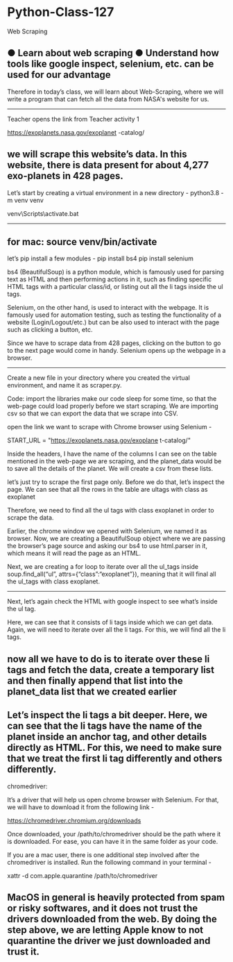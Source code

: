 # Python-Class-127
Web Scraping

● Learn about web scraping
● Understand how tools like google inspect, selenium, etc. can
be used for our advantage
-----------------------------------------

 
Therefore in today’s class, we will learn about Web-Scraping, where we will write a program that can fetch all the data from NASA's website for us.

-------------------------------------------------------------------------------

Teacher opens the link from Teacher activity 1

https://exoplanets.nasa.gov/exoplanet -catalog/


we will scrape this website’s data. In this website, there is data present for about 4,277 exo-planets in 428 pages. 
---------------------------------------------------------
Let’s start by creating a virtual environment in a new directory -
python3.8 -m venv venv

venv\Scripts\activate.bat

---------------------
for mac:
source venv/bin/activate
-------------------------
let’s pip install a few modules -
pip install bs4
pip install selenium

bs4 (​BeautifulSoup​) ​is a python module, which is famously used for parsing text as HTML and then performing actions in it, such as finding specific HTML tags with a particular class/id, or listing out all the li tags inside the ul tags.



Selenium, on the other hand, is used to interact with the webpage. It is famously used for automation testing, such as testing the functionality of a website (Login/Logout/etc.) but can be also used to interact with the page such as clicking a button, etc.


Since we have to scrape data from 428 pages, clicking on the button to go to the next page would come in handy.
Selenium opens up the webpage in a browser.

-----------------------------------------------------------

Create a new file in your directory where you created the virtual environment, and name it as scraper.py.

Code:
import the libraries
make our code sleep for some time, so that the web-page could load properly before we start scraping. We are importing csv so that we can export the data that we scrape into CSV.

open the link we want to scrape with Chrome browser using Selenium -

 START_URL​ ​= "https://exoplanets.nasa.gov/exoplane t-catalog/"
 
 
 Inside the headers, I have the name of the columns I can see on the table mentioned in the web-page we are scraping, and the planet_data would be to save all the details of the planet. We will create a csv from these lists.
 
 
 let’s just try to scrape the first page only.
Before we do that, let’s inspect the page. We can see that all the rows in the table are ​ul​ tags with ​class​ as exoplanet​


Therefore, we need to find all the ul tags with class exoplanet in order to scrape the data.

Earlier, the chrome window we opened with Selenium, we named it as browser. Now, we are creating a BeautifulSoup object where we are
passing the browser’s page source and asking our bs4 to use html.parser in it, which means it will read the page as an HTML.


Next, we are creating a for loop to iterate over all the ul_tags inside soup.find_all(“ul”, attrs={“class”:“exoplanet”}), meaning that it will final
all the ul_tags with class exoplanet.

----------------
Next, let’s again check the HTML with google inspect to see what’s inside the ul tag.

Here, we can see that it consists of li tags inside which we can get data. Again, we will need to iterate over all the li tags. For this, we will find all the
li tags.

now all we have to do is to iterate over these li tags and fetch the data, create a temporary list and then finally append that list into the
planet_data list that we created earlier
--------
Let’s inspect the li tags a bit deeper.
Here, we can see that the li tags have the name of the planet inside an anchor tag, and other details directly as HTML. For this, we need to make
sure that we treat the first li tag differently and others differently.
---------------------------------
chromedriver:

It’s a driver that will help us open chrome browser with Selenium. For that, we will have to download it from the following link -

https://chromedriver.chromium.org/downloads

Once downloaded, your /path/to/chromedriver​ should be the path where it is downloaded. 
For ease, you can have it in the same folder as your code.


If you are a mac user, there is one additional step involved after the chromedriver is installed. Run the following command in your terminal -

 xattr -d com.apple.quarantine /path/to/chromedriver

MacOS in general is heavily protected from spam or risky softwares, and it does not trust the drivers downloaded from the web. By doing the step above, we are letting Apple know to not quarantine the driver we just downloaded and trust it.
-----------------------------------------------------------------------
